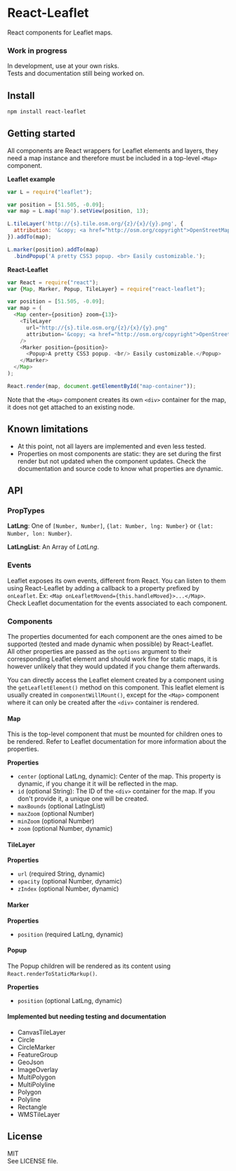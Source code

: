 React-Leaflet
=============

React components for Leaflet maps.

### Work in progress

In development, use at your own risks.  
Tests and documentation still being worked on.

## Install

```bash
npm install react-leaflet
```

## Getting started

All components are React wrappers for Leaflet elements and layers, they need a map instance and therefore must be included in a top-level `<Map>` component.

**Leaflet example**
```js
var L = require("leaflet");

var position = [51.505, -0.09];
var map = L.map('map').setView(position, 13);

L.tileLayer('http://{s}.tile.osm.org/{z}/{x}/{y}.png', {
  attribution: '&copy; <a href="http://osm.org/copyright">OpenStreetMap</a> contributors'
}).addTo(map);

L.marker(position).addTo(map)
  .bindPopup('A pretty CSS3 popup. <br> Easily customizable.');
```

**React-Leaflet**
```js
var React = require("react");
var {Map, Marker, Popup, TileLayer} = require("react-leaflet");

var position = [51.505, -0.09];
var map = (
  <Map center={position} zoom={13}>
    <TileLayer
      url="http://{s}.tile.osm.org/{z}/{x}/{y}.png"
      attribution='&copy; <a href="http://osm.org/copyright">OpenStreetMap</a> contributors'
    />
    <Marker position={position}>
      <Popup>A pretty CSS3 popup. <br/> Easily customizable.</Popup>
    </Marker>
  </Map>
);

React.render(map, document.getElementById("map-container"));
```
Note that the `<Map>` component creates its own `<div>` container for the map, it does not get attached to an existing node.

## Known limitations

- At this point, not all layers are implemented and even less tested.
- Properties on most components are static: they are set during the first render but not updated when the component updates. Check the documentation and source code to know what properties are dynamic.

## API

### PropTypes

**LatLng**: One of `[Number, Number]`, `{lat: Number, lng: Number}` or `{lat: Number, lon: Number}`.

**LatLngList**: An Array of *LatLng*.

### Events

Leaflet exposes its own events, different from React. You can listen to them using React-Leaflet by adding a callback to a property prefixed by `onLeaflet`. Ex: `<Map onLeafletMovend={this.handleMoved}>...</Map>`.  
Check Leaflet documentation for the events associated to each component.

### Components

The properties documented for each component are the ones aimed to be supported (tested and made dynamic when possible) by React-Leaflet.  
All other properties are passed as the `options` argument to their corresponding Leaflet element and should work fine for static maps, it is however unlikely that they would updated if you change them afterwards.

You can directly access the Leaflet element created by a component using the `getLeafletElement()` method on this component. This leaflet element is usually created in `componentWillMount()`, except for the `<Map>` component where it can only be created after the `<div>` container is rendered.

#### Map

This is the top-level component that must be mounted for children ones to be rendered. Refer to Leaflet documentation for more information about the properties.

**Properties**
- `center` (optional LatLng, dynamic): Center of the map. This property is dynamic, if you change it it will be reflected in the map.
- `id` (optional String): The ID of the `<div>` container for the map. If you don't provide it, a unique one will be created.
- `maxBounds` (optional LatlngList)
- `maxZoom` (optional Number)
- `minZoom` (optional Number)
- `zoom` (optional Number, dynamic)

#### TileLayer

**Properties**
- `url` (required String, dynamic)
- `opacity` (optional Number, dynamic)
- `zIndex` (optional Number, dynamic)

#### Marker

**Properties**
- `position` (required LatLng, dynamic)

#### Popup

The Popup children will be rendered as its content using `React.renderToStaticMarkup()`.

**Properties**
- `position` (optional LatLng, dynamic)

#### Implemented but needing testing and documentation

- CanvasTileLayer
- Circle
- CircleMarker
- FeatureGroup
- GeoJson
- ImageOverlay
- MultiPolygon
- MultiPolyline
- Polygon
- Polyline
- Rectangle
- WMSTileLayer

## License

MIT  
See LICENSE file.
